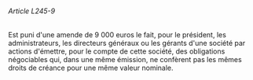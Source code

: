 ###### Article L245-9

Est puni d'une amende de 9 000 euros le fait, pour le président, les administrateurs, les directeurs généraux ou les gérants d'une société par actions d'émettre, pour le compte de cette société, des obligations négociables qui, dans une même émission, ne confèrent pas les mêmes droits de créance pour une même valeur nominale.


